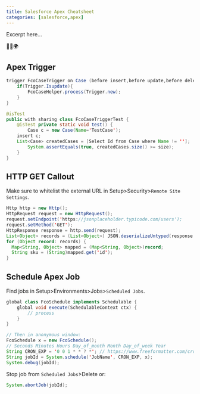 ```yaml
---
title: Salesforce Apex Cheatsheet
categories: [salesforce,apex]
---
```

Excerpt here...
<p class="text-center">🐍👑🌍</p>
<!--more-->

## Apex Trigger

```java
trigger FcoCaseTrigger on Case (before insert,before update,before delete,after insert,after update,after delete,after undelete) {
    if(Trigger.Isupdate){
        FcoCaseHelper.process(Trigger.new);
    }
}

@isTest
public with sharing class FcoCaseTriggerTest {
    @isTest private static void test() {
    	Case c = new Case(Name='TestCase');
	insert c;
	List<Case> createdCases = [Select Id from Case where Name != ''];
        System.assertEquals(true, createdCases.size() >= size);
    }
}
```

## HTTP GET Callout

Make sure to whitelist the external URL in Setup>Security>`Remote Site Settings`.

```java
Http http = new Http();
HttpRequest request = new HttpRequest();
request.setEndpoint('https://jsonplaceholder.typicode.com/users');
request.setMethod('GET');
HttpResponse response = http.send(request);
List<Object> records = (List<Object>) JSON.deserializeUntyped(response.getBody());
for (Object record: records) {
  Map<String, Object> mapped = (Map<String, Object>)record;
  String sku = (String)mapped.get('id');
}
```

## Schedule Apex Job

Find jobs in Setup>Environments>Jobs>`Scheduled Jobs`.

```java
global class FcoSchedule implements Schedulable {
	global void execute(SchedulableContext ctx) {
        // process
    }
}

// Then in anonymous window:
FcoSchedule x = new FcoSchedule();
// Seconds Minutes Hours Day_of_month Month Day_of_week Year
String CRON_EXP = '0 0 1 * * ? *'; // https://www.freeformatter.com/cron-expression-generator-quartz.html
String jobId = System.schedule('JobName', CRON_EXP, x);
System.debug(jobId);
```

Stop job from `Scheduled Jobs`>Delete or:
```java
System.abortJob(jobId);
```
